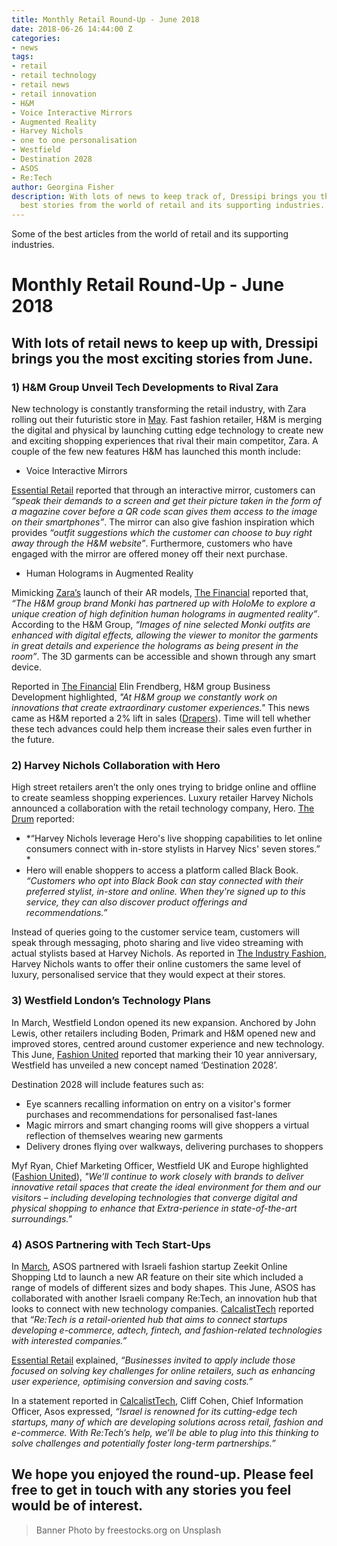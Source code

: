 ```yaml
---
title: Monthly Retail Round-Up - June 2018
date: 2018-06-26 14:44:00 Z
categories:
- news
tags:
- retail
- retail technology
- retail news
- retail innovation
- H&M
- Voice Interactive Mirrors
- Augmented Reality
- Harvey Nichols
- one to one personalisation
- Westfield
- Destination 2028
- ASOS
- Re:Tech
author: Georgina Fisher
description: With lots of news to keep track of, Dressipi brings you this month's
  best stories from the world of retail and its supporting industries.
---
```


Some of the best articles from the world of retail and its supporting industries.

# Monthly Retail Round-Up - June 2018

## With lots of retail news to keep up with, Dressipi brings you the most exciting stories from June.

### 1) H&M Group Unveil Tech Developments to Rival Zara

New technology is constantly transforming the retail industry, with Zara rolling out their futuristic store in [May](https://dressipi.com/blog/monthly-retail-round-up-may-2018/). Fast fashion retailer, H&M is merging the digital and physical by launching cutting edge technology to create new and exciting shopping experiences that rival their main competitor, Zara. A couple of the few new features H&M has launched this month include:

* Voice Interactive Mirrors

[Essential Retail](https://www.essentialretail.com/news/hm-times-square-voice-technology/) reported that through an interactive mirror, customers can *“speak their demands to a screen and get their picture taken in the form of a magazine cover before a QR code scan gives them access to the image on their smartphones”*. The mirror can also give fashion inspiration which provides *“outfit suggestions which the customer can choose to buy right away through the H&M website”*. Furthermore, customers who have engaged with the mirror are offered money off their next purchase.

* Human Holograms in Augmented Reality

Mimicking [Zara’s](https://dressipi.com/blog/monthly-retail-round-up-march-2018/) launch of their AR models, [The Financial](https://www.finchannel.com/technology/73806-h-m-group-announcing-new-cutting-edge-technology-features) reported that, *“The H&M group brand Monki has partnered up with HoloMe to explore a unique creation of high definition human holograms in augmented reality”*. According to the H&M Group, *“Images of nine selected Monki outfits are enhanced with digital effects, allowing the viewer to monitor the garments in great details and experience the holograms as being present in the room”*. The 3D garments can be accessible and shown through any smart device.

Reported in [The Financial](https://www.finchannel.com/technology/73806-h-m-group-announcing-new-cutting-edge-technology-features) Elin Frendberg, H&M group Business Development highlighted, *"At H&M group we constantly work on innovations that create extraordinary customer experiences."* This news came as H&M reported a 2% lift in sales ([Drapers](https://www.drapersonline.com/7030817.article?utm_source=newsletter&utm_medium=email&utm_campaign=DR_EditorialNewsletters.Reg:%20Send%20-%20Daily%20News&mkt_tok=eyJpIjoiWVdWbVpUbGlabVUyTlRBMyIsInQiOiIrY3hqYjNTTTNYYUNhR1hraGVYOERKdFZFTDdmeUY4UTlQaytTdHR2NWxVdm0zNWl4QkpCV3hXbGFkdHVnUkE4TVkrd285ODhkajRcL0ZrUXEzMENYWXFIY2d4TkVlK1psc3V3R1BJd2tCR3RSbnlpTnVucTBkRmQ5U2hqMGRcL2VVIn0%3D)). Time will tell whether these tech advances could help them increase their sales even further in the future.

### 2) Harvey Nichols Collaboration with Hero

High street retailers aren’t the only ones trying to bridge online and offline to create seamless shopping experiences. Luxury retailer Harvey Nichols announced a collaboration with the retail technology company, Hero. [The Drum](http://www.thedrum.com/news/2018/06/12/harvey-nichols-enlists-hero-help-it-use-ai-bring-online-and-offline-closer-together) reported:

* *“Harvey Nichols leverage Hero's live shopping capabilities to let online consumers connect with in-store stylists in Harvey Nics' seven stores.” *
* Hero will enable shoppers to access a platform called Black Book. *“Customers who opt into Black Book can stay connected with their preferred stylist, in-store and online. When they're signed up to this service, they can also discover product offerings and recommendations.”* 

Instead of queries going to the customer service team, customers will speak through messaging, photo sharing and live video streaming with actual stylists based at Harvey Nichols. As reported in [The Industry Fashion](https://www.theindustry.fashion/harvey-nichols-partners-with-hero-to-offer-live-shopping-online/), Harvey Nichols wants to offer their online customers the same level of luxury, personalised service that they would expect at their stores.

### 3) Westfield London’s Technology Plans

In March, Westfield London opened its new expansion. Anchored by John Lewis, other retailers including Boden, Primark and H&M opened new and improved stores, centred around customer experience and new technology. This June, [Fashion United](https://fashionunited.uk/news/retail/westfield-unveils-the-future-of-retail-destination-2028/2018060430007) reported that marking their 10 year anniversary, Westfield has unveiled a new concept named ‘Destination 2028’.

Destination 2028 will include features such as:
* Eye scanners recalling information on entry on a visitor's former purchases and recommendations for personalised fast-lanes
* Magic mirrors and smart changing rooms will give shoppers a virtual reflection of themselves wearing new garments
* Delivery drones flying over walkways, delivering purchases to shoppers

Myf Ryan, Chief Marketing Officer, Westfield UK and Europe highlighted ([Fashion United](https://fashionunited.uk/news/retail/westfield-unveils-the-future-of-retail-destination-2028/2018060430007)), *"We’ll continue to work closely with brands to deliver innovative retail spaces that create the ideal environment for them and our visitors – including developing technologies that converge digital and physical shopping to enhance that Extra-perience in state-of-the-art surroundings."*

### 4) ASOS Partnering with Tech Start-Ups

In [March](https://dressipi.com/blog/monthly-retail-round-up-march-2018/), ASOS partnered with Israeli fashion startup Zeekit Online Shopping Ltd to launch a new AR feature on their site which included a range of models of different sizes and body shapes. This June, ASOS has collaborated with another Israeli company Re:Tech, an innovation hub that looks to connect with new technology companies. [CalcalistTech](https://www.calcalistech.com/ctech/articles/0,7340,L-3739985,00.html) reported that *“Re:Tech is a retail-oriented hub that aims to connect startups developing e-commerce, adtech, fintech, and fashion-related technologies with interested companies.”*

[Essential Retail](https://www.essentialretail.com/news/asos-connects-with-israeli-retail/) explained, *“Businesses invited to apply include those focused on solving key challenges for online retailers, such as enhancing user experience, optimising conversion and saving costs.”*

In a statement reported in [CalcalistTech](https://www.calcalistech.com/ctech/articles/0,7340,L-3739985,00.html), Cliff Cohen, Chief Information Officer, Asos expressed, *“Israel is renowned for its cutting-edge tech startups, many of which are developing solutions across retail, fashion and e-commerce. With Re:Tech’s help, we’ll be able to plug into this thinking to solve challenges and potentially foster long-term partnerships.”*

## We hope you enjoyed the round-up. Please feel free to get in touch with any stories you feel would be of interest.

> Banner Photo by freestocks.org on Unsplash



